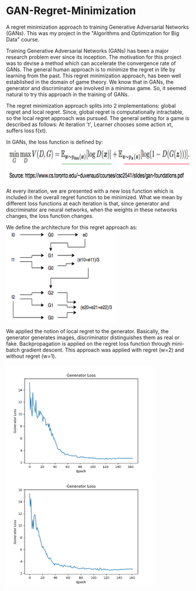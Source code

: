 # GAN-Regret-Minimization
A regret minimization approach to training Generative Adversarial Networks (GANs). This was my project in the "Algorithms and Optimization for Big Data" course.

Training Generative Adversarial Networks (GANs) has been a major research problem ever since its inception. The motivation for this project was to devise a method which can accelerate the convergence rate of GANs. The general human approach is to minimize the regret in life by learning from the past. This regret minimization approach, has been well established in the domain of game theory. We know that in GANs, the generator and discriminator are involved in a minimax game. So, it seemed natural to try this approach in the training of GANs.

The regret minimization approach splits into 2 implementations: global regret and local regret. Since, global regret is computationally intractable, so the local regret approach was pursued. The general setting for a game is described as follows: At iteration 't', Learner chooses some action xt, suffers loss f(xt).

In GANs, the loss function is defined by:
<img src="gan_loss_function.png" width="800" height="100">

At every iteration, we are presented with a new loss function which is included in the overall regret function to be minimized. What we mean by different loss functions at each iteration is that, since generator and discriminator are neural networks, when the weights in these networks changes, the loss function changes.

We define the architecture for this regret approach as: <br />
<img src="architecture.png" width="300" height="250">

We applied the notion of local regret to the generator. Basically, the generator generates images, discriminator distinguishes them as real or fake. Backpropagation is applied on the regret loss function through mini-batch gradient descent. This approach was applied with regret (w=2) and without regret (w=1). <br /> <br />
<img src="Results/gen_loss_win_1.png" alt="gen loss window 1" width="400" height="300"><img src="Results/gen_loss_win_2.png" alt="gen loss window 2" width="400" height="300">
